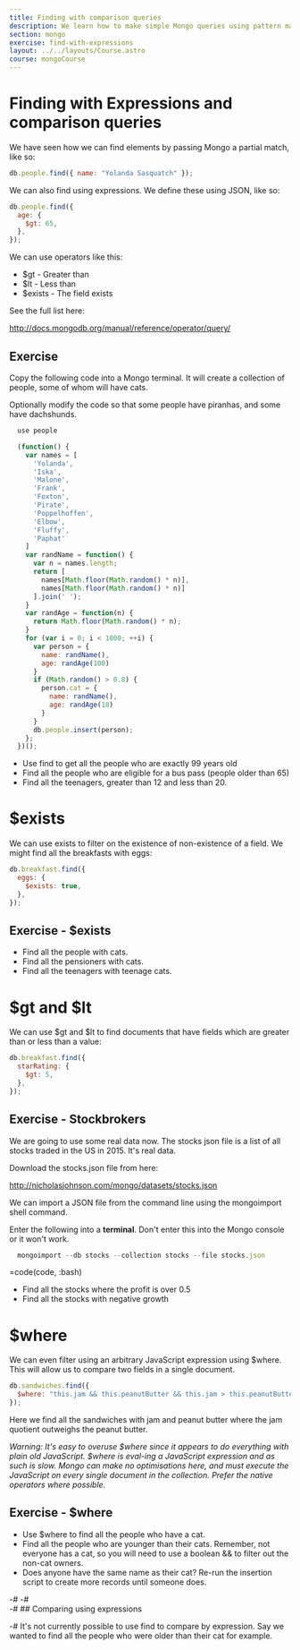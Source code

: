 ```yaml
---
title: Finding with comparison queries
description: We learn how to make simple Mongo queries using pattern matching
section: mongo
exercise: find-with-expressions
layout: ../../layouts/Course.astro
course: mongoCourse
---
```


# Finding with Expressions and comparison queries

We have seen how we can find elements by passing Mongo a partial match, like so:

```js
db.people.find({ name: "Yolanda Sasquatch" });
```

We can also find using expressions. We define these using JSON, like so:

```js
db.people.find({
  age: {
    $gt: 65,
  },
});
```

We can use operators like this:

- $gt - Greater than
- $lt - Less than
- $exists - The field exists

See the full list here:

<http://docs.mongodb.org/manual/reference/operator/query/>

## Exercise

Copy the following code into a Mongo terminal. It will create a collection of people, some of whom will have cats.

Optionally modify the code so that some people have piranhas, and some have dachshunds.

```js
  use people

  (function() {
    var names = [
      'Yolanda',
      'Iska',
      'Malone',
      'Frank',
      'Foxton',
      'Pirate',
      'Poppelhoffen',
      'Elbow',
      'Fluffy',
      'Paphat'
    ]
    var randName = function() {
      var n = names.length;
      return [
        names[Math.floor(Math.random() * n)],
        names[Math.floor(Math.random() * n)]
      ].join(' ');
    }
    var randAge = function(n) {
      return Math.floor(Math.random() * n);
    }
    for (var i = 0; i < 1000; ++i) {
      var person = {
        name: randName(),
        age: randAge(100)
      }
      if (Math.random() > 0.8) {
        person.cat = {
          name: randName(),
          age: randAge(18)
        }
      }
      db.people.insert(person);
    };
  })();
```

- Use find to get all the people who are exactly 99 years old
- Find all the people who are eligible for a bus pass (people older than 65)
- Find all the teenagers, greater than 12 and less than 20.

# $exists

We can use exists to filter on the existence of non-existence of a field. We might find all the breakfasts with eggs:

```js
db.breakfast.find({
  eggs: {
    $exists: true,
  },
});
```

## Exercise - $exists

- Find all the people with cats.
- Find all the pensioners with cats.
- Find all the teenagers with teenage cats.

# $gt and $lt

We can use $gt and $lt to find documents that have fields which are greater than or less than a value:

```js
db.breakfast.find({
  starRating: {
    $gt: 5,
  },
});
```

## Exercise - Stockbrokers

We are going to use some real data now. The stocks json file is a list of all stocks traded in the US in 2015. It's real data.

Download the stocks.json file from here:

<http://nicholasjohnson.com/mongo/datasets/stocks.json>

We can import a JSON file from the command line using the mongoimport shell command.

Enter the following into a **terminal**. Don't enter this into the Mongo console or it won't work.

```js
  mongoimport --db stocks --collection stocks --file stocks.json
```

=code(code, :bash)

- Find all the stocks where the profit is over 0.5
- Find all the stocks with negative growth

# $where

We can even filter using an arbitrary JavaScript expression using $where. This will allow us to compare two fields in a single document.

```js
db.sandwiches.find({
  $where: "this.jam && this.peanutButter && this.jam > this.peanutButter",
});
```

Here we find all the sandwiches with jam and peanut butter where the jam quotient outweighs the peanut butter.

_Warning: It's easy to overuse $where since it appears to do everything with plain old JavaScript. $where is eval-ing a JavaScript expression and as such is slow. Mongo can make no optimisations here, and must execute the JavaScript on every single document in the collection. Prefer the native operators where possible._

## Exercise - $where

- Use $where to find all the people who have a cat.
- Find all the people who are younger than their cats. Remember, not everyone has a cat, so you will need to use a boolean && to filter out the non-cat owners.
- Does anyone have the same name as their cat? Re-run the insertion script to create more records until someone does.

-#
-#  
-# ## Comparing using expressions

-# It's not currently possible to use find to compare by expression. Say we wanted to find all the people who were older than their cat for example.
